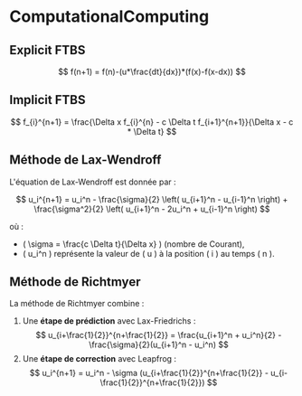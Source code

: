 # ComputationalComputing

## Explicit FTBS

$$
f(n+1) = f(n)-(u*\frac{dt}{dx})*(f(x)-f(x-dx))
$$

## Implicit FTBS

$$
f_{i}^{n+1} = \frac{\Delta x f_{i}^{n} - c \Delta t f_{i+1}^{n+1}}{\Delta x - c * \Delta t}
$$



## **Méthode de Lax-Wendroff**
L'équation de Lax-Wendroff est donnée par :

$$
u_i^{n+1} = u_i^n - \frac{\sigma}{2} \left( u_{i+1}^n - u_{i-1}^n \right) + \frac{\sigma^2}{2} \left( u_{i+1}^n - 2u_i^n + u_{i-1}^n \right)
$$

où :
- \( \sigma = \frac{c \Delta t}{\Delta x} \) (nombre de Courant),
- \( u_i^n \) représente la valeur de \( u \) à la position \( i \) au temps \( n \).



## **Méthode de Richtmyer**
La méthode de Richtmyer combine :
1. Une **étape de prédiction** avec Lax-Friedrichs :
   $$
   u_{i+\frac{1}{2}}^{n+\frac{1}{2}} = \frac{u_{i+1}^n + u_i^n}{2} - \frac{\sigma}{2}(u_{i+1}^n - u_i^n)
   $$
2. Une **étape de correction** avec Leapfrog :
   $$
   u_i^{n+1} = u_i^n - \sigma (u_{i+\frac{1}{2}}^{n+\frac{1}{2}} - u_{i-\frac{1}{2}}^{n+\frac{1}{2}})
   $$

